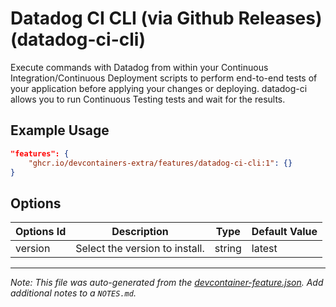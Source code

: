 
# Datadog CI CLI (via Github Releases) (datadog-ci-cli)

Execute commands with Datadog from within your Continuous Integration/Continuous Deployment scripts to perform end-to-end tests of your application before applying your changes or deploying. datadog-ci allows you to run Continuous Testing tests and wait for the results.

## Example Usage

```json
"features": {
    "ghcr.io/devcontainers-extra/features/datadog-ci-cli:1": {}
}
```

## Options

| Options Id | Description | Type | Default Value |
|-----|-----|-----|-----|
| version | Select the version to install. | string | latest |



---

_Note: This file was auto-generated from the [devcontainer-feature.json](devcontainer-feature.json).  Add additional notes to a `NOTES.md`._
